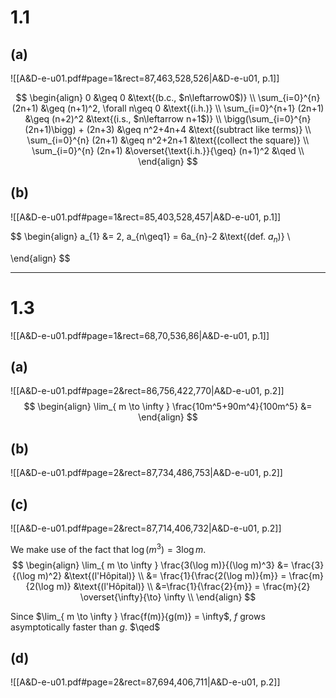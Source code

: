 
# 1.1

## (a)
![[A&D-e-u01.pdf#page=1&rect=87,463,528,526|A&D-e-u01, p.1]]


$$
\begin{align}
0 &\geq 0 &\text{(b.c., $n\leftarrow0$)} \\
\sum_{i=0}^{n} (2n+1) &\geq (n+1)^2, \forall n\geq 0 &\text{(i.h.)} \\
\sum_{i=0}^{n+1} (2n+1) &\geq (n+2)^2 &\text{(i.s., $n\leftarrow n+1$)} \\
\bigg(\sum_{i=0}^{n} (2n+1)\bigg) + (2n+3) &\geq n^2+4n+4 &\text{(subtract like terms)} \\
\sum_{i=0}^{n} (2n+1) &\geq n^2+2n+1 &\text{(collect the square)} \\
\sum_{i=0}^{n} (2n+1) &\overset{\text{i.h.}}{\geq} (n+1)^2 &\qed \\
\end{align}
$$



## (b)
![[A&D-e-u01.pdf#page=1&rect=85,403,528,457|A&D-e-u01, p.1]]

$$
\begin{align}
a_{1} &= 2, a_{n\geq1} = 6a_{n}-2 &\text{(def. $a_{n}$)} \\

\end{align}
$$

___

# 1.3
![[A&D-e-u01.pdf#page=1&rect=68,70,536,86|A&D-e-u01, p.1]]

## (a)
![[A&D-e-u01.pdf#page=2&rect=86,756,422,770|A&D-e-u01, p.2]]
$$
\begin{align}
\lim_{ m \to \infty } \frac{10m^5+90m^4}{100m^5} &= 
\end{align}
$$


## (b)
![[A&D-e-u01.pdf#page=2&rect=87,734,486,753|A&D-e-u01, p.2]]


## (c)
![[A&D-e-u01.pdf#page=2&rect=87,714,406,732|A&D-e-u01, p.2]]

We make use of the fact that $\log(m^3) =3\log m$.
$$
\begin{align}
\lim_{ m \to \infty } \frac{3(\log m)}{(\log m)^3} &= \frac{3}{(\log m)^2} &\text{(l'Hôpital)} \\
&= \frac{1}{\frac{2(\log m)}{m}} = \frac{m}{2(\log m)} &\text{(l'Hôpital)} \\
&=\frac{1}{\frac{2}{m}} = \frac{m}{2} \overset{\infty}{\to} \infty \\
\end{align}
$$

Since $\lim_{ m \to \infty } \frac{f(m)}{g(m)} = \infty$, $f$ grows asymptotically faster than $g$.
$\qed$

## (d)
![[A&D-e-u01.pdf#page=2&rect=87,694,406,711|A&D-e-u01, p.2]]


